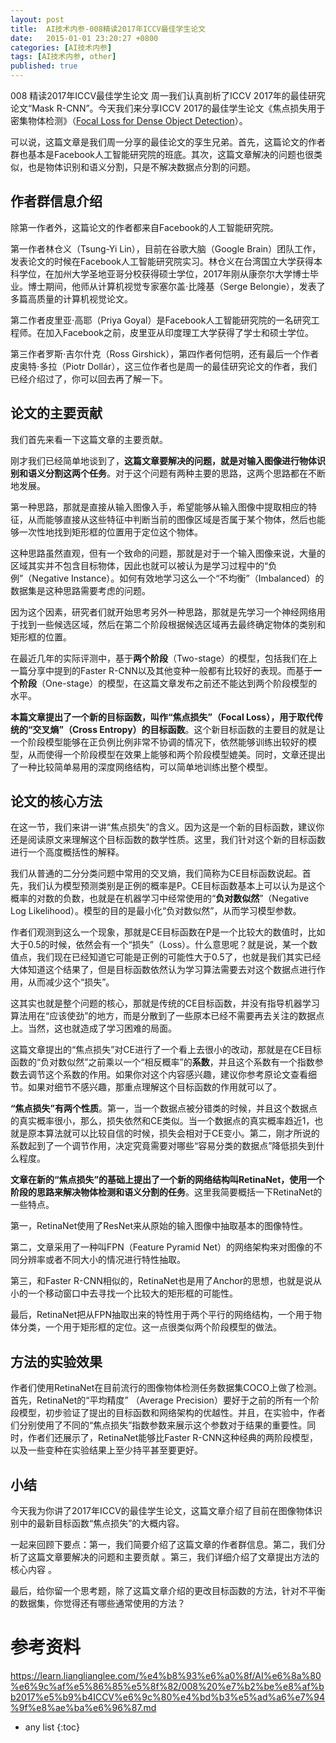 ```yaml
---
layout: post
title:  AI技术内参-008精读2017年ICCV最佳学生论文
date:   2015-01-01 23:20:27 +0800
categories: [AI技术内参]
tags: [AI技术内参, other]
published: true
---
```




008 精读2017年ICCV最佳学生论文
周一我们认真剖析了ICCV 2017年的最佳研究论文“Mask R-CNN”。今天我们来分享ICCV 2017的最佳学生论文《焦点损失用于密集物体检测》（[Focal Loss for Dense Object Detection](https://arxiv.org/pdf/1708.02002.pdf)）。

可以说，这篇文章是我们周一分享的最佳论文的孪生兄弟。首先，这篇论文的作者群也基本是Facebook人工智能研究院的班底。其次，这篇文章解决的问题也很类似，也是物体识别和语义分割，只是不解决数据点分割的问题。

## 作者群信息介绍

除第一作者外，这篇论文的作者都来自Facebook的人工智能研究院。

第一作者林仓义（Tsung-Yi Lin），目前在谷歌大脑（Google Brain）团队工作，发表论文的时候在Facebook人工智能研究院实习。林仓义在台湾国立大学获得本科学位，在加州大学圣地亚哥分校获得硕士学位，2017年刚从康奈尔大学博士毕业。博士期间，他师从计算机视觉专家塞尔盖⋅比隆基（Serge Belongie），发表了多篇高质量的计算机视觉论文。

第二作者皮里亚⋅高耶（Priya Goyal）是Facebook人工智能研究院的一名研究工程师。在加入Facebook之前，皮里亚从印度理工大学获得了学士和硕士学位。

第三作者罗斯⋅吉尔什克（Ross Girshick），第四作者何恺明，还有最后一个作者皮奥特⋅多拉（Piotr Dollár），这三位作者也是周一的最佳研究论文的作者，我们已经介绍过了，你可以回去再了解一下。

## 论文的主要贡献

我们首先来看一下这篇文章的主要贡献。

刚才我们已经简单地谈到了，**这篇文章要解决的问题，就是对输入图像进行物体识别和语义分割这两个任务**。对于这个问题有两种主要的思路，这两个思路都在不断地发展。

第一种思路，那就是直接从输入图像入手，希望能够从输入图像中提取相应的特征，从而能够直接从这些特征中判断当前的图像区域是否属于某个物体，然后也能够一次性地找到矩形框的位置用于定位这个物体。

这种思路虽然直观，但有一个致命的问题，那就是对于一个输入图像来说，大量的区域其实并不包含目标物体，因此也就可以被认为是学习过程中的“负例”（Negative Instance）。如何有效地学习这么一个“不均衡”（Imbalanced）的数据集是这种思路需要考虑的问题。

因为这个因素，研究者们就开始思考另外一种思路，那就是先学习一个神经网络用于找到一些候选区域，然后在第二个阶段根据候选区域再去最终确定物体的类别和矩形框的位置。

在最近几年的实际评测中，基于**两个阶段**（Two-stage）的模型，包括我们在上一篇分享中提到的Faster R-CNN以及其他变种一般都有比较好的表现。而基于**一个阶段**（One-stage）的模型，在这篇文章发布之前还不能达到两个阶段模型的水平。

**本篇文章提出了一个新的目标函数，叫作“焦点损失”（Focal Loss），用于取代传统的“交叉熵”（Cross Entropy）的目标函数**。这个新目标函数的主要目的就是让一个阶段模型能够在正负例比例非常不协调的情况下，依然能够训练出较好的模型，从而使得一个阶段模型在效果上能够和两个阶段模型媲美。同时，文章还提出了一种比较简单易用的深度网络结构，可以简单地训练出整个模型。

## 论文的核心方法

在这一节，我们来讲一讲“焦点损失”的含义。因为这是一个新的目标函数，建议你还是阅读原文来理解这个目标函数的数学性质。这里，我们针对这个新的目标函数进行一个高度概括性的解释。

我们从普通的二分分类问题中常用的交叉熵，我们简称为CE目标函数说起。首先，我们认为模型预测类别是正例的概率是P。CE目标函数基本上可以认为是这个概率的对数的负数，也就是在机器学习中经常使用的“**负对数似然**”（Negative Log Likelihood）。模型的目的是最小化“负对数似然”，从而学习模型参数。

作者们观测到这么一个现象，那就是CE目标函数在P是一个比较大的数值时，比如大于0.5的时候，依然会有一个“损失”（Loss）。什么意思呢？就是说，某一个数值点，我们现在已经知道它可能是正例的可能性大于0.5了，也就是我们其实已经大体知道这个结果了，但是目标函数依然认为学习算法需要去对这个数据点进行作用，从而减少这个“损失”。

这其实也就是整个问题的核心，那就是传统的CE目标函数，并没有指导机器学习算法用在“应该使劲”的地方，而是分散到了一些原本已经不需要再去关注的数据点上。当然，这也就造成了学习困难的局面。

这篇文章提出的“焦点损失”对CE进行了一个看上去很小的改动，那就是在CE目标函数的“负对数似然”之前乘以一个“相反概率”的**系数**，并且这个系数有一个指数参数去调节这个系数的作用。如果你对这个内容感兴趣，建议你参考原论文查看细节。如果对细节不感兴趣，那重点理解这个目标函数的作用就可以了。

**“焦点损失”有两个性质**。第一，当一个数据点被分错类的时候，并且这个数据点的真实概率很小，那么，损失依然和CE类似。当一个数据点的真实概率趋近1，也就是原本算法就可以比较自信的时候，损失会相对于CE变小。第二，刚才所说的系数起到了一个调节作用，决定究竟需要对哪些“容易分类的数据点”降低损失到什么程度。

**文章在新的“焦点损失”的基础上提出了一个新的网络结构叫RetinaNet，使用一个阶段的思路来解决物体检测和语义分割的任务**。这里我简要概括一下RetinaNet的一些特点。

第一，RetinaNet使用了ResNet来从原始的输入图像中抽取基本的图像特性。

第二，文章采用了一种叫FPN（Feature Pyramid Net）的网络架构来对图像的不同分辨率或者不同大小的情况进行特性抽取。

第三，和Faster R-CNN相似的，RetinaNet也是用了Anchor的思想，也就是说从小的一个移动窗口中去寻找一个比较大的矩形框的可能性。

最后，RetinaNet把从FPN抽取出来的特性用于两个平行的网络结构，一个用于物体分类，一个用于矩形框的定位。这一点很类似两个阶段模型的做法。

## 方法的实验效果

作者们使用RetinaNet在目前流行的图像物体检测任务数据集COCO上做了检测。首先，RetinaNet的“平均精度” （Average Precision）要好于之前的所有一个阶段模型，初步验证了提出的目标函数和网络架构的优越性。并且，在实验中，作者们分别使用了不同的“焦点损失”指数参数来展示这个参数对于结果的重要性。同时，作者们还展示了，RetinaNet能够比Faster R-CNN这种经典的两阶段模型，以及一些变种在实验结果上至少持平甚至要更好。

## 小结

今天我为你讲了2017年ICCV的最佳学生论文，这篇文章介绍了目前在图像物体识别中的最新目标函数“焦点损失”的大概内容。

一起来回顾下要点：第一，我们简要介绍了这篇文章的作者群信息。第二，我们分析了这篇文章要解决的问题和主要贡献 。第三，我们详细介绍了文章提出方法的核心内容 。

最后，给你留一个思考题，除了这篇文章介绍的更改目标函数的方法，针对不平衡的数据集，你觉得还有哪些通常使用的方法？




# 参考资料

https://learn.lianglianglee.com/%e4%b8%93%e6%a0%8f/AI%e6%8a%80%e6%9c%af%e5%86%85%e5%8f%82/008%20%e7%b2%be%e8%af%bb2017%e5%b9%b4ICCV%e6%9c%80%e4%bd%b3%e5%ad%a6%e7%94%9f%e8%ae%ba%e6%96%87.md

* any list
{:toc}
